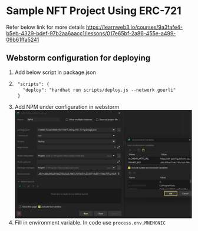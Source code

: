 # Sample NFT Project Using ERC-721

Refer below link for more details
https://learnweb3.io/courses/9a3fafe4-b5eb-4329-bdef-97b2aa6aacc1/lessons/017e65bf-2a86-455e-a499-09b61ffa5241


## Webstorm configuration for deploying
1. Add below script in package.json
2. ```angular2html
    "scripts": {
      "deploy": "hardhat run scripts/deploy.js --network goerli"
    }
    ```
3. Add NPM under configuration in webstorm
![img.png](img.png)
4. Fill in environment variable. In code use `process.env.MNEMONIC`
